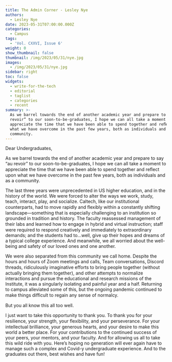 ```yaml
---
title: The Admin Corner - Lesley Nye
authors:
  - Lesley Nye
date: 2023-05-31T07:00:00.000Z
categories:
  - Campus
tags:
  - 'Vol. CXXVI, Issue 6'
weight: 0
show_thumbnail: false
thumbnail: /img/2023/05/31/nye.jpg
images:
  - /img/2023/05/31/nye.jpg
sidebar: right
toc: false
widgets:
  - write-for-the-tech
  - editorial
  - taglist
  - categories
  - recent
summary: >-
  As we barrel towards the end of another academic year and prepare to say “au
  revoir” to our soon-to-be-graduates, I hope we can all take a moment to
  appreciate the time that we have been able to spend together and reﬂect upon
  what we have overcome in the past few years, both as individuals and as a
  community.
---
```


Dear Undergraduates,

As we barrel towards the end of another academic year and prepare to say “au revoir” to our soon-to-be-graduates, I hope we can all take a moment to appreciate the time that we have been able to spend together and reﬂect upon what we have overcome in the past few years, both as individuals and as a community.

The last three years were unprecedented in US higher education, and in the history of the world. We were forced to alter the ways we work, study, teach, interact, play, and socialize. Caltech, like our institutional counterparts, had to move rapidly and ﬂexibly within a constantly shifting landscape—something that is especially challenging to an institution so grounded in tradition and history. The faculty reassessed management of their labs and learned how to engage in hybrid and virtual instruction; staﬀ were required to respond creatively and immediately to extraordinary demands; and the students had to…well, give up their hopes and dreams of a typical college experience. And meanwhile, we all worried about the well-being and safety of our loved ones and one another.

We were also separated from this community we call home. Despite the hours and hours of Zoom meetings and calls, Team conversations, Discord threads, ridiculously imaginative eﬀorts to bring people together (without actually bringing them together), and other attempts to normalize interactions and pursue the educational and research missions of the Institute, it was a singularly isolating and painful year and a half. Returning to campus alleviated some of this, but the ongoing pandemic continued to make things diﬃcult to regain any sense of normalcy.

But you all know this all too well.

I just want to take this opportunity to thank you. To thank you for your resilience, your strength, your ﬂexibility, and your perseverance. For your intellectual brilliance, your generous hearts, and your desire to make this world a better place. For your contributions to the continued success of your peers, your mentors, and your faculty. And for allowing us all to take this wild ride with you. Here’s hoping no generation will ever again have to manage such a complex and Covid-y undergraduate experience. And to the graduates out there, best wishes and have fun!
